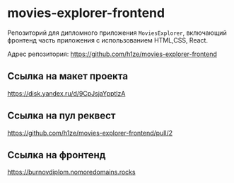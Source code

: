 # movies-explorer-frontend

Репозиторий для дипломного приложения `MoviesExplorer`, включающий фронтенд часть приложения с использованием HTML,CSS, React.

Адрес репозитория: https://github.com/h1ze/movies-explorer-frontend

## Ссылка на макет проекта

https://disk.yandex.ru/d/9CpJsjaYpptlzA

## Ссылка на пул реквест

https://github.com/h1ze/movies-explorer-frontend/pull/2

## Ссылка на фронтенд

https://burnovdiplom.nomoredomains.rocks